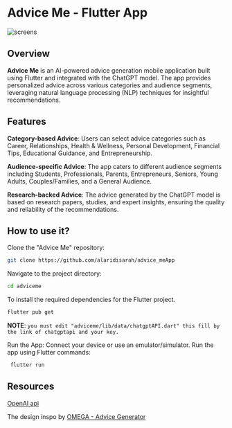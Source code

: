 # **Advice Me - Flutter App**

![screens](https://www9.0zz0.com/2024/04/22/20/666067544.png)

## Overview
**Advice Me** is an AI-powered advice generation mobile application built using Flutter and integrated with the ChatGPT model. The app provides personalized advice across various categories and audience segments, leveraging natural language processing (NLP) techniques for insightful recommendations.

## Features

**Category-based Advice**: Users can select advice categories such as Career, Relationships, Health & Wellness, Personal Development, Financial Tips, Educational Guidance, and Entrepreneurship.

**Audience-specific Advice**: The app caters to different audience segments including Students, Professionals, Parents, Entrepreneurs, Seniors, Young Adults, Couples/Families, and a General Audience.

**Research-backed Advice**: The advice generated by the ChatGPT model is based on research papers, studies, and expert insights, ensuring the quality and reliability of the recommendations.

## How to use it?

Clone the "Advice Me" repository: 
```bash
git clone https://github.com/alaridisarah/advice_meApp
```
Navigate to the project directory: 
```bash
cd adviceme
```
To install the required dependencies for the Flutter project.
```bash
flutter pub get
```
**NOTE**: ```you must edit "adviceme/lib/data/chatgptAPI.dart" this fill by the link of chatgptapi and your key. ```

Run the App:
Connect your device or use an emulator/simulator.
Run the app using Flutter commands:
```bash
 flutter run
```
## Resources

[OpenAI api](https://platform.openai.com/docs/quickstart?context=python)

The design inspo by [OMEGA - Advice Generator](https://www.figma.com/community/file/1148191181580541005)
